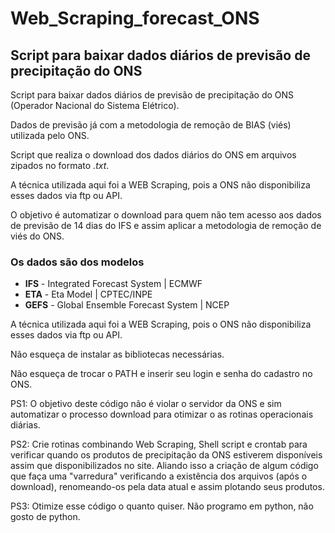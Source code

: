 # Web_Scraping_forecast_ONS

## Script para baixar dados diários de previsão de precipitação do ONS 

Script para baixar dados diários de previsão de precipitação do ONS (Operador Nacional do Sistema Elétrico).                        
                                                                                                                    
Dados de previsão já com a metodologia de remoção de BIAS (viés) utilizada pelo ONS.                       
                                                                                                                    
Script que realiza o download dos dados diários do ONS em arquivos zipados no formato _.txt_.

A técnica utilizada aqui foi a WEB Scraping, pois a ONS não disponibiliza esses dados via ftp ou API.

O objetivo é automatizar o download para quem não tem acesso aos dados de previsão de 14 dias do IFS e assim aplicar a metodologia de remoção de viés do ONS.

### Os dados são dos modelos

+ **IFS** - Integrated Forecast System | ECMWF
+ **ETA** - Eta Model | CPTEC/INPE
+ **GEFS** - Global Ensemble Forecast System | NCEP               
                                                                                                                    
A técnica utilizada aqui foi a WEB Scraping, pois o ONS não disponibiliza esses dados via ftp ou API.

Não esqueça de instalar as bibliotecas necessárias.

Não esqueça de trocar o PATH e inserir seu login e senha do cadastro no ONS.

PS1: O objetivo deste código não é violar o servidor da ONS e sim automatizar o processo download para otimizar o as rotinas operacionais diárias.

PS2: Crie rotinas combinando Web Scraping, Shell script e crontab para verificar quando os produtos de precipitação da ONS estiverem disponíveis assim que disponibilizados no site. Aliando isso a criação de algum código que faça uma "varredura" verificando a existência dos arquivos (após o download), renomeando-os pela data atual e assim plotando seus produtos.

PS3: Otimize esse código o quanto quiser. Não programo em python, não gosto de python. 


